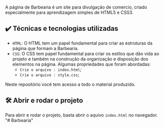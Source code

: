 

A página de Barbearia é um site para divulgação de comercio, criado especialmente para aprendizagem simples de HTML5 e CSS3.

## ✔️ Técnicas e tecnologias utilizadas

- `HTML`: O HTML tem um papel fundamental para criar as estruturas da página que formam a Barbearia. 
- `CSS`: O CSS tem papel fundamental para criar os estilos que dão vida ao projeto e também na construção da organização e disposição dos elementos na página. Algumas propriedades que foram abordadas:
  - `Crie o arquivo : index.html`;
  - `Crie o arquivo : style.css`;

 
Neste repositório você tem acesso a todo o material produzido.

## 🛠️ Abrir e rodar o projeto

Para abrir e rodar o projeto, basta abrir o aquivo `index.html` no navegador.
"# Barbearia" 
